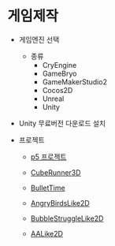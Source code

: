 # 게임제작



- 게임엔진 선택
    - 종류
        - CryEngine
        - GameBryo
        - GameMakerStudio2
        - Cocos2D
        - Unreal
        - Unity

- Unity 무료버전 다운로드 설치

- 프로젝트

    - [p5 프로젝트](./p5.md)

    - [CubeRunner3D](../CubeRunner3D/index.html)

    - [BulletTime](../BulletTime/index.html)
    - [AngryBirdsLike2D](../AngryBirdsLike2D/index.html)
    - [BubbleStruggleLike2D](../BubbleStruggleLike2D/index.html)
    - [AALike2D](../AALike2D/index.html)

